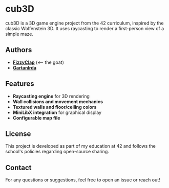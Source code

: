 # cub3D

cub3D is a 3D game engine project from the 42 curriculum, inspired by the classic Wolfenstein 3D. It uses raycasting to render a first-person view of a simple maze.

## Authors
- **[FizzyClap](https://github.com/FizzyClap)** (<-- the goat)
- **[Gartanlrda](https://github.com/Gartanlrda)**

## Features
- **Raycasting engine** for 3D rendering
- **Wall collisions and movement mechanics**
- **Textured walls and floor/ceiling colors**
- **MiniLibX integration** for graphical display
- **Configurable map file**

## License
This project is developed as part of my education at 42 and follows the school's policies regarding open-source sharing.

## Contact
For any questions or suggestions, feel free to open an issue or reach out!
